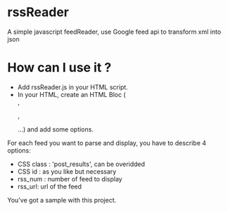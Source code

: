 rssReader
=========

A simple javascript feedReader, use Google feed api to transform xml into json

How can I use it ?
==================

* Add rssReader.js in your HTML script.
* In your HTML, create an HTML Bloc (<div>, <p>, <section> ...) and add some options.

For each feed you want to parse and display, you have to describe 4 options:

* CSS class : 'post_results', can be overidded
* CSS id : as you like but necessary
* rss_num : number of feed to display
* rss_url: url of the feed

You've got a sample with this project.


